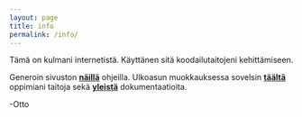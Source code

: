 ```yaml
---
layout: page
title: info
permalink: /info/
---
```


Tämä on kulmani internetistä. Käyttänen sitä koodailutaitojeni kehittämiseen. 

Generoin sivuston [**näillä**](http://programminghistorian.org/lessons/building-static-sites-with-jekyll-github-pages) ohjeilla.  Ulkoasun muokkauksessa sovelsin [**täältä**](http://upskillcourses.com/) oppimiani taitoja sekä [**yleistä**](https://jekyllrb.com/) dokumentaatioita.
 
 -Otto  [**<i class="fa fa-linkedin" aria-hidden="true"></i>**](https://www.linkedin.com/in/otto-kannisto-5a459298)
